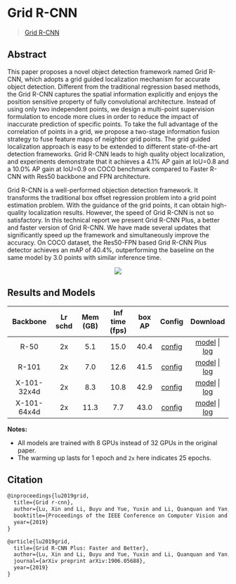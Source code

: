 # Grid R-CNN

> [Grid R-CNN](https://arxiv.org/abs/1811.12030)

<!-- [ALGORITHM] -->

## Abstract

This paper proposes a novel object detection framework named Grid R-CNN, which adopts a grid guided localization mechanism for accurate object detection. Different from the traditional regression based methods, the Grid R-CNN captures the spatial information explicitly and enjoys the position sensitive property of fully convolutional architecture. Instead of using only two independent points, we design a multi-point supervision formulation to encode more clues in order to reduce the impact of inaccurate prediction of specific points. To take the full advantage of the correlation of points in a grid, we propose a two-stage information fusion strategy to fuse feature maps of neighbor grid points. The grid guided localization approach is easy to be extended to different state-of-the-art detection frameworks. Grid R-CNN leads to high quality object localization, and experiments demonstrate that it achieves a 4.1% AP gain at IoU=0.8 and a 10.0% AP gain at IoU=0.9 on COCO benchmark compared to Faster R-CNN with Res50 backbone and FPN architecture.

Grid R-CNN is a well-performed objection detection framework. It transforms the traditional box offset regression problem into a grid point estimation problem. With the guidance of the grid points, it can obtain high-quality localization results. However, the speed of Grid R-CNN is not so satisfactory. In this technical report we present Grid R-CNN Plus, a better and faster version of Grid R-CNN. We have made several updates that significantly speed up the framework and simultaneously improve the accuracy. On COCO dataset, the Res50-FPN based Grid R-CNN Plus detector achieves an mAP of 40.4%, outperforming the baseline on the same model by 3.0 points with similar inference time.

<div align=center>
<img src="https://user-images.githubusercontent.com/40661020/143890379-5d9e6233-0533-48b4-88b9-bc33abbd9f82.png"/>
</div>

## Results and Models

|  Backbone   | Lr schd | Mem (GB) | Inf time (fps) | box AP |                                                            Config                                                             |                                                                                                                                                                         Download                                                                                                                                                                          |
| :---------: | :-----: | :------: | :------------: | :----: | :---------------------------------------------------------------------------------------------------------------------------: | :-------------------------------------------------------------------------------------------------------------------------------------------------------------------------------------------------------------------------------------------------------------------------------------------------------------------------------------------------------: |
|    R-50     |   2x    |   5.1    |      15.0      |  40.4  |    [config](https://github.com/open-mmlab/mmdetection/tree/master/configs/grid_rcnn/grid_rcnn_r50_fpn_gn-head_2x_coco.py)     |               [model](https://download.openmmlab.com/mmdetection/v2.0/grid_rcnn/grid_rcnn_r50_fpn_gn-head_2x_coco/grid_rcnn_r50_fpn_gn-head_2x_coco_20200130-6cca8223.pth) \| [log](https://download.openmmlab.com/mmdetection/v2.0/grid_rcnn/grid_rcnn_r50_fpn_gn-head_2x_coco/grid_rcnn_r50_fpn_gn-head_2x_coco_20200130_221140.log.json)               |
|    R-101    |   2x    |   7.0    |      12.6      |  41.5  |    [config](https://github.com/open-mmlab/mmdetection/tree/master/configs/grid_rcnn/grid_rcnn_r101_fpn_gn-head_2x_coco.py)    |             [model](https://download.openmmlab.com/mmdetection/v2.0/grid_rcnn/grid_rcnn_r101_fpn_gn-head_2x_coco/grid_rcnn_r101_fpn_gn-head_2x_coco_20200309-d6eca030.pth) \| [log](https://download.openmmlab.com/mmdetection/v2.0/grid_rcnn/grid_rcnn_r101_fpn_gn-head_2x_coco/grid_rcnn_r101_fpn_gn-head_2x_coco_20200309_164224.log.json)             |
| X-101-32x4d |   2x    |   8.3    |      10.8      |  42.9  | [config](https://github.com/open-mmlab/mmdetection/tree/master/configs/grid_rcnn/grid_rcnn_x101_32x4d_fpn_gn-head_2x_coco.py) | [model](https://download.openmmlab.com/mmdetection/v2.0/grid_rcnn/grid_rcnn_x101_32x4d_fpn_gn-head_2x_coco/grid_rcnn_x101_32x4d_fpn_gn-head_2x_coco_20200130-d8f0e3ff.pth) \| [log](https://download.openmmlab.com/mmdetection/v2.0/grid_rcnn/grid_rcnn_x101_32x4d_fpn_gn-head_2x_coco/grid_rcnn_x101_32x4d_fpn_gn-head_2x_coco_20200130_215413.log.json) |
| X-101-64x4d |   2x    |   11.3   |      7.7       |  43.0  | [config](https://github.com/open-mmlab/mmdetection/tree/master/configs/grid_rcnn/grid_rcnn_x101_64x4d_fpn_gn-head_2x_coco.py) | [model](https://download.openmmlab.com/mmdetection/v2.0/grid_rcnn/grid_rcnn_x101_64x4d_fpn_gn-head_2x_coco/grid_rcnn_x101_64x4d_fpn_gn-head_2x_coco_20200204-ec76a754.pth) \| [log](https://download.openmmlab.com/mmdetection/v2.0/grid_rcnn/grid_rcnn_x101_64x4d_fpn_gn-head_2x_coco/grid_rcnn_x101_64x4d_fpn_gn-head_2x_coco_20200204_080641.log.json) |

**Notes:**

- All models are trained with 8 GPUs instead of 32 GPUs in the original paper.
- The warming up lasts for 1 epoch and `2x` here indicates 25 epochs.

## Citation

```latex
@inproceedings{lu2019grid,
  title={Grid r-cnn},
  author={Lu, Xin and Li, Buyu and Yue, Yuxin and Li, Quanquan and Yan, Junjie},
  booktitle={Proceedings of the IEEE Conference on Computer Vision and Pattern Recognition},
  year={2019}
}

@article{lu2019grid,
  title={Grid R-CNN Plus: Faster and Better},
  author={Lu, Xin and Li, Buyu and Yue, Yuxin and Li, Quanquan and Yan, Junjie},
  journal={arXiv preprint arXiv:1906.05688},
  year={2019}
}
```

